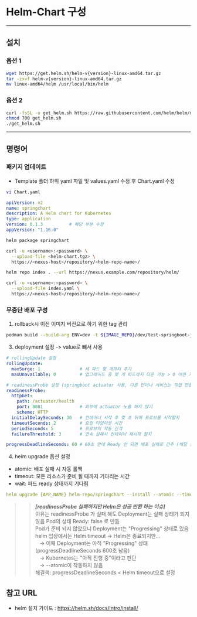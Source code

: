 # Helm-Chart 구성

---

## 설치

### 옵션 1

```bash
wget https://get.helm.sh/helm-v{version}-linux-amd64.tar.gz
tar -zxvf helm-v{version}-linux-amd64.tar.gz
mv linux-amd64/helm /usr/local/bin/helm
```

### 옵션 2

```bash
curl -fsSL -o get_helm.sh https://raw.githubusercontent.com/helm/helm/main/scripts/get-helm-3
chmod 700 get_helm.sh
./get_helm.sh
```

---

## 명령어

### 패키지 업데이트

- Template 폴더 하위 yaml 파일 및 values.yaml 수정 후 Chart.yaml 수정

```bash
vi Chart.yaml
```

```yaml
apiVersion: v2
name: springchart
description: A Helm chart for Kubernetes
type: application
version: 0.1.3          # 해당 부분 수정
appVersion: "1.16.0"
```

```bash
helm package springchart

curl -u <username>:<password> \
  --upload-file <helm-chart.tgz> \
  https://<nexus-host>/repository/<helm-repo-name>/

helm repo index . --url https://nexus.example.com/repository/helm/

curl -u <username>:<password> \
  --upload-file index.yaml \
  https://<nexus-host>/repository/<helm-repo-name>/

```

### 무중단 배포 구성

1. rollback시 이전 이미지 버전으로 하기 위한 tag 관리

```bash
podman build --build-arg ENV=dev -t ${IMAGE_REPO}/dev/test-springboot-jdk17:$(git rev-parse --short HEAD) . # 이미지 빌드시 tag에 git 버전 명시
```



3. deployment 설정 -> value로 뺴서 사용

```yaml
# rollingUpdate 설정
rollingUpdate:
  maxSurge: 1               # 새 파드 몇 개까지 추가
  maxUnavailable: 0         # 업그레이드 중 몇 개 파드까지 다운 가능 > 0 이면 기존 파드가 모두 살아 있어야 새 파드 배포 시작

# readinessProbe 설정 (springboot actuator 사용, 다른 언어나 서비스는 직접 만들거나 다른 라이브러리 사용)
readinessProbe:
  httpGet:
    path: /actuator/health
    port: 8081              # 외부에 actuator 노출 하지 않기
    scheme: HTTP
  initialDelaySeconds: 30   # 컨테이너 시작 후 몇 초 뒤에 프로브를 시작할지
  timeoutSeconds: 2         # 요청 타임아웃 시간
  periodSeconds: 5          # 프로브의 작동 간격
  failureThreshold: 3       # 연속 실패시 컨테이너 재시작 할지

progressDeadlineSeconds: 60 # 60초 안에 Ready 안 되면 배포 실패로 간주 (해당 설정을 하는 이유는 밑에 기재)
```


4. helm upgrade 옵션 설정

- atomic: 배포 실패 시 자동 롤백 
- timeout: 모든 리소스가 준비 될 때까지 기다리는 시간 
- wait: 파드 ready 상태까지 기다림

```yaml
helm upgrade {APP_NAME} helm-repo/springchart --install --atomic --timeout 1m --wait --create-namespace -n {NAMESPACE} --set appName={APP_NAME} --set namespace={NAMESPACE} --set image.tag=$(git rev-parse --short HEAD)
```
>> ***[readinessProbe 실패하지만 Helm은 성공 반환 하는 이슈]***   
>> 이유는 readinessProbe 가 실패 해도 Deployment는 실패 상태가 되지 않음 Pod의 상태 Ready: false 로 만듬  
>> Pod가 준비 되지 않았으니 Deployment는 "Progressing" 상태로 있음  
>> helm 입장에서는 Helm timeout → Helm은 종료되지만...  
&nbsp;&nbsp;&nbsp;→ 이때 Deployment는 아직 "Progressing" 상태 (progressDeadlineSeconds 600초 남음)  
&nbsp;&nbsp;&nbsp;→ Kubernetes는 "아직 진행 중"이라고 판단  
&nbsp;&nbsp;&nbsp;→ --atomic이 작동하지 않음   
>> 해결책: progressDeadlineSeconds < Helm timeout으로 설정

## 참고 URL
- helm 설치 가이드 : https://helm.sh/docs/intro/install/
